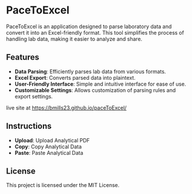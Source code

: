 # PaceToExcel

PaceToExcel is an application designed to parse laboratory data and convert it into an Excel-friendly format. This tool simplifies the process of handling lab data, making it easier to analyze and share.

## Features

- **Data Parsing**: Efficiently parses lab data from various formats.
- **Excel Export**: Converts parsed data into plaintext.
- **User-Friendly Interface**: Simple and intuitive interface for ease of use.
- **Customizable Settings**: Allows customization of parsing rules and export settings.

live site at https://bmills23.github.io/paceToExcel/

## Instructions

- **Upload**: Upload Analytical PDF
- **Copy**: Copy Analytical Data
- **Paste**: Paste Analytical Data

## License

This project is licensed under the MIT License.

